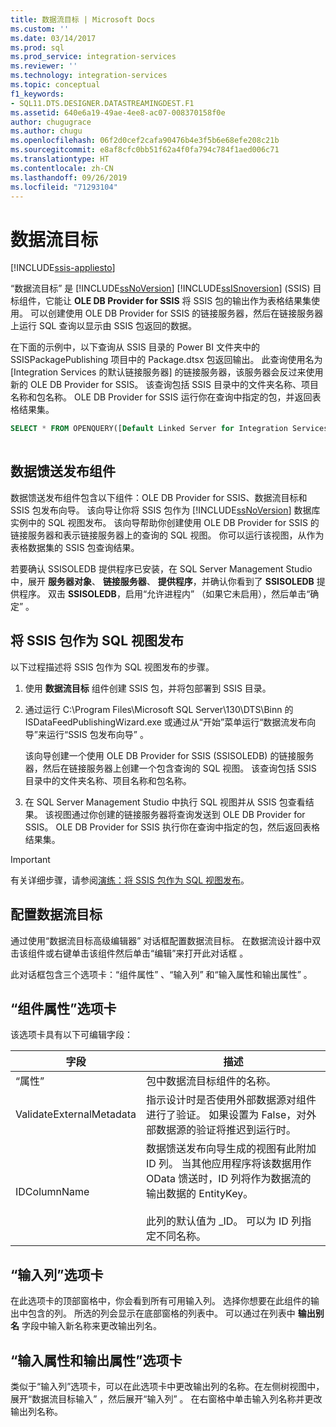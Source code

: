 ```yaml
---
title: 数据流目标 | Microsoft Docs
ms.custom: ''
ms.date: 03/14/2017
ms.prod: sql
ms.prod_service: integration-services
ms.reviewer: ''
ms.technology: integration-services
ms.topic: conceptual
f1_keywords:
- SQL11.DTS.DESIGNER.DATASTREAMINGDEST.F1
ms.assetid: 640e6a19-49ae-4ee8-ac07-008370158f0e
author: chugugrace
ms.author: chugu
ms.openlocfilehash: 06f2d0cef2cafa90476b4e3f5b6e68efe208c21b
ms.sourcegitcommit: e8af8cfc0bb51f62a4f0fa794c784f1aed006c71
ms.translationtype: HT
ms.contentlocale: zh-CN
ms.lasthandoff: 09/26/2019
ms.locfileid: "71293104"
---
```

# <a name="data-streaming-destination"></a>数据流目标

[!INCLUDE[ssis-appliesto](../../includes/ssis-appliesto-ssvrpluslinux-asdb-asdw-xxx.md)]


  “数据流目标”  是 [!INCLUDE[ssNoVersion](../../includes/ssnoversion-md.md)] [!INCLUDE[ssISnoversion](../../includes/ssisnoversion-md.md)] (SSIS) 目标组件，它能让 **OLE DB Provider for SSIS** 将 SSIS 包的输出作为表格结果集使用。 可以创建使用 OLE DB Provider for SSIS 的链接服务器，然后在链接服务器上运行 SQL 查询以显示由 SSIS 包返回的数据。  
  
 在下面的示例中，以下查询从 SSIS 目录的 Power BI 文件夹中的 SSISPackagePublishing 项目中的 Package.dtsx 包返回输出。 此查询使用名为 [Integration Services 的默认链接服务器] 的链接服务器，该服务器会反过来使用新的 OLE DB Provider for SSIS。 该查询包括 SSIS 目录中的文件夹名称、项目名称和包名称。 OLE DB Provider for SSIS 运行你在查询中指定的包，并返回表格结果集。  
  
```sql
SELECT * FROM OPENQUERY([Default Linked Server for Integration Services], N'Folder=Power BI;Project=SSISPackagePublishing;Package=Package.dtsx')  
  
```  
  
## <a name="data-feed-publishing-components"></a>数据馈送发布组件  
 数据馈送发布组件包含以下组件：OLE DB Provider for SSIS、数据流目标和 SSIS 包发布向导。 该向导让你将 SSIS 包作为 [!INCLUDE[ssNoVersion](../../includes/ssnoversion-md.md)] 数据库实例中的 SQL 视图发布。 该向导帮助你创建使用 OLE DB Provider for SSIS 的链接服务器和表示链接服务器上的查询的 SQL 视图。 你可以运行该视图，从作为表格数据集的 SSIS 包查询结果。  
  
 若要确认 SSISOLEDB 提供程序已安装，在 SQL Server Management Studio 中，展开 **服务器对象**、 **链接服务器**、 **提供程序**，并确认你看到了 **SSISOLEDB** 提供程序。 双击 **SSISOLEDB**，启用“允许进程内”  （如果它未启用），然后单击“确定”  。  
  
## <a name="publish-an-ssis-package-as-a-sql-view"></a>将 SSIS 包作为 SQL 视图发布  
 以下过程描述将 SSIS 包作为 SQL 视图发布的步骤。  
  
1.  使用 **数据流目标** 组件创建 SSIS 包，并将包部署到 SSIS 目录。  
  
2.  通过运行 C:\Program Files\Microsoft SQL Server\130\DTS\Binn 的 ISDataFeedPublishingWizard.exe 或通过从“开始”菜单运行“数据流发布向导”来运行“SSIS 包发布向导”  。  
  
     该向导创建一个使用 OLE DB Provider for SSIS (SSISOLEDB) 的链接服务器，然后在链接服务器上创建一个包含查询的 SQL 视图。 该查询包括 SSIS 目录中的文件夹名称、项目名称和包名称。  
  
3.  在 SQL Server Management Studio 中执行 SQL 视图并从 SSIS 包查看结果。 该视图通过你创建的链接服务器将查询发送到 OLE DB Provider for SSIS。 OLE DB Provider for SSIS 执行你在查询中指定的包，然后返回表格结果集。  
  
> [!IMPORTANT]  
>  有关详细步骤，请参阅[演练：将 SSIS 包作为 SQL 视图发布](../../integration-services/data-flow/walkthrough-publish-an-ssis-package-as-a-sql-view.md)。  

## <a name="configure-data-streaming-destination"></a>配置数据流目标
  通过使用“数据流目标高级编辑器”  对话框配置数据流目标。 在数据流设计器中双击该组件或右键单击该组件然后单击“编辑”来打开此对话框  。  
  
 此对话框包含三个选项卡：“组件属性”  、“输入列”  和“输入属性和输出属性”  。  
  
## <a name="component-properties-tab"></a>“组件属性”选项卡  
 该选项卡具有以下可编辑字段：  
  
|字段|描述|  
|-----------|-----------------|  
|“属性”|包中数据流目标组件的名称。|  
|ValidateExternalMetadata|指示设计时是否使用外部数据源对组件进行了验证。 如果设置为 False，对外部数据源的验证将推迟到运行时。|  
|IDColumnName|数据馈送发布向导生成的视图有此附加 ID 列。 当其他应用程序将该数据用作 OData 馈送时，ID 列将作为数据流的输出数据的 EntityKey。<br /><br /> 此列的默认值为 _ID。 可以为 ID 列指定不同名称。|  
  
## <a name="input-columns-tab"></a>“输入列”选项卡  
 在此选项卡的顶部窗格中，你会看到所有可用输入列。 选择你想要在此组件的输出中包含的列。 所选的列会显示在底部窗格的列表中。 可以通过在列表中 **输出别名** 字段中输入新名称来更改输出列名。  
  
## <a name="input-output-properties-tab"></a>“输入属性和输出属性”选项卡  
 类似于“输入列”选项卡，可以在此选项卡中更改输出列的名称。在左侧树视图中，展开“数据流目标输入”  ，然后展开“输入列”  。 在右窗格中单击输入列名称并更改输出列名称。
